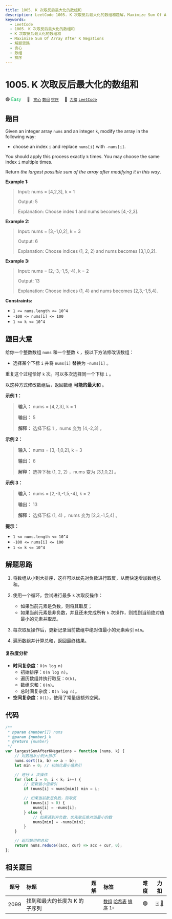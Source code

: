 ```yaml
---
title: 1005. K 次取反后最大化的数组和
description: LeetCode 1005. K 次取反后最大化的数组和题解，Maximize Sum Of Array After K Negations，包含解题思路、复杂度分析以及完整的 JavaScript 代码实现。
keywords:
  - LeetCode
  - 1005. K 次取反后最大化的数组和
  - K 次取反后最大化的数组和
  - Maximize Sum Of Array After K Negations
  - 解题思路
  - 贪心
  - 数组
  - 排序
---
```


# 1005. K 次取反后最大化的数组和

🟢 <font color=#15bd66>Easy</font>&emsp; 🔖&ensp; [`贪心`](/tag/greedy.md) [`数组`](/tag/array.md) [`排序`](/tag/sorting.md)&emsp; 🔗&ensp;[`力扣`](https://leetcode.cn/problems/maximize-sum-of-array-after-k-negations) [`LeetCode`](https://leetcode.com/problems/maximize-sum-of-array-after-k-negations)

## 题目

Given an integer array `nums` and an integer `k`, modify the array in the
following way:

- choose an index `i` and replace `nums[i]` with `-nums[i]`.

You should apply this process exactly `k` times. You may choose the same index
`i` multiple times.

Return _the largest possible sum of the array after modifying it in this way_.

**Example 1:**

> Input: nums = [4,2,3], k = 1
>
> Output: 5
>
> Explanation: Choose index 1 and nums becomes [4,-2,3].

**Example 2:**

> Input: nums = [3,-1,0,2], k = 3
>
> Output: 6
>
> Explanation: Choose indices (1, 2, 2) and nums becomes [3,1,0,2].

**Example 3:**

> Input: nums = [2,-3,-1,5,-4], k = 2
>
> Output: 13
>
> Explanation: Choose indices (1, 4) and nums becomes [2,3,-1,5,4].

**Constraints:**

- `1 <= nums.length <= 10^4`
- `-100 <= nums[i] <= 100`
- `1 <= k <= 10^4`

## 题目大意

给你一个整数数组 `nums` 和一个整数 `k` ，按以下方法修改该数组：

- 选择某个下标 `i` 并将 `nums[i]` 替换为 `-nums[i]` 。

重复这个过程恰好 `k` 次。可以多次选择同一个下标 `i` 。

以这种方式修改数组后，返回数组 **可能的最大和** 。

**示例 1：**

> **输入：** nums = [4,2,3], k = 1
>
> **输出：** 5
>
> **解释：** 选择下标 1 ，nums 变为 [4,-2,3] 。

**示例 2：**

> **输入：** nums = [3,-1,0,2], k = 3
>
> **输出：** 6
>
> **解释：** 选择下标 (1, 2, 2) ，nums 变为 [3,1,0,2] 。

**示例 3：**

> **输入：** nums = [2,-3,-1,5,-4], k = 2
>
> **输出：** 13
>
> **解释：** 选择下标 (1, 4) ，nums 变为 [2,3,-1,5,4] 。

**提示：**

- `1 <= nums.length <= 10^4`
- `-100 <= nums[i] <= 100`
- `1 <= k <= 10^4`

## 解题思路

1. 将数组从小到大排序，这样可以优先对负数进行取反，从而快速增加数组总和。

2. 使用一个循环，尝试进行最多 `k` 次取反操作：

   - 如果当前元素是负数，则将其取反；
   - 如果当前元素是非负数，并且还未完成所有 `k` 次操作，则找到当前绝对值最小的元素并取反。

3. 每次取反操作后，更新记录当前数组中绝对值最小的元素索引 `min`。

4. 遍历数组并计算总和，返回最终结果。

#### 复杂度分析

- **时间复杂度**：`O(n log n)`
  - 初始排序：`O(n log n)`。
  - 遍历数组并执行取反：`O(k)`。
  - 数组求和：`O(n)`。
  - 总时间复杂度：`O(n log n)`。
- **空间复杂度**：`O(1)`，使用了常量级额外空间。

## 代码

```javascript
/**
 * @param {number[]} nums
 * @param {number} k
 * @return {number}
 */
var largestSumAfterKNegations = function (nums, k) {
	// 对数组从小到大排序
	nums.sort((a, b) => a - b);
	let min = 0; // 初始化最小值索引

	// 进行 k 次操作
	for (let i = 0; i < k; i++) {
		// 更新最小值索引
		if (nums[i] < nums[min]) min = i;

		// 如果当前数是负数，则取反
		if (nums[i] < 0) {
			nums[i] = -nums[i];
		} else {
			// 如果遇到非负数，优先取反绝对值最小的数
			nums[min] = -nums[min];
		}
	}

	// 返回数组的总和
	return nums.reduce((acc, cur) => acc + cur, 0);
};
```

## 相关题目

<!-- prettier-ignore -->
| 题号 | 标题 | 题解 | 标签 | 难度 | 力扣 |
| :------: | :------ | :------: | :------ | :------: | :------: |
| 2099 | 找到和最大的长度为 K 的子序列 |  |  [`数组`](/tag/array.md) [`哈希表`](/tag/hash-table.md) [`排序`](/tag/sorting.md) `1+` | 🟢 | [🀄️](https://leetcode.cn/problems/find-subsequence-of-length-k-with-the-largest-sum) [🔗](https://leetcode.com/problems/find-subsequence-of-length-k-with-the-largest-sum) |